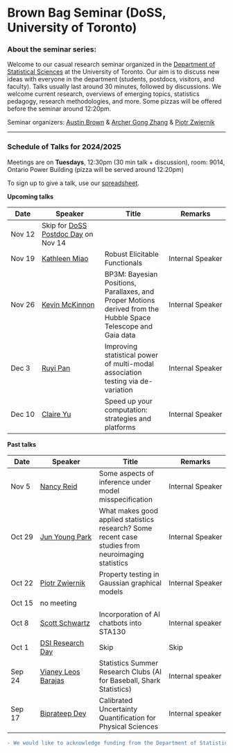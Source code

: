 # Brown Bag Seminar (DoSS, University of Toronto)


### About the seminar series:

Welcome to our casual research seminar organized in the [Department of Statistical Sciences](https://www.statistics.utoronto.ca) at the University of Toronto. Our aim is to discuss new ideas with everyone in the department (students, postdocs, visitors, and faculty). Talks usually last around 30 minutes, followed by discussions. We welcome current research, overviews of emerging topics, statistics pedagogy, research methodologies, and more. Some pizzas will be offered before the seminar around 12:20pm. 

Seminar organizers: [Austin Brown](https://austindavidbrown.github.io) & [Archer Gong Zhang](https://gozhang.github.io) & [Piotr Zwiernik](https://pzwiernik.github.io/) 

***


### Schedule of Talks for 2024/2025

Meetings are on **Tuesdays**, 12:30pm (30 min talk + discussion), room: 9014, Ontario Power Building
(pizza will be served around 12:20pm)

To sign up to give a talk, use our [spreadsheet](https://docs.google.com/spreadsheets/d/1jehHvf0QCG2Udc-gZsMIl6pLYsxyoAYFPcnJWDQhCUY/edit#gid=0).

**Upcoming talks**

| Date | Speaker | Title | Remarks |
|-|-|-|-|
| Nov&#160;12 | Skip for [DoSS Postdoc Day](https://www.statistics.utoronto.ca/events/postdoctoral-fellow-day) on Nov 14| | |
| Nov&#160;19 | [Kathleen&#160;Miao](https://www.kathleenmiao.ca/) | Robust Elicitable Functionals | Internal&#160;Speaker |
| Nov&#160;26 | [Kevin&#160;McKinnon](https://www.astro.utoronto.ca/contact/directory-all-a-z/name/kevin-mckinnon/) | BP3M: Bayesian Positions, Parallaxes, and Proper Motions derived from the Hubble Space Telescope and Gaia data | Internal&#160;Speaker |
| Dec&#160;3 | [Ruyi&#160;Pan](https://www.statistics.utoronto.ca/people/directories/graduate-students/ruyi-pan) | Improving statistical power of multi-modal association testing via de-variation | Internal&#160;Speaker |
| Dec&#160;10 | [Claire&#160;Yu](https://www.statistics.utoronto.ca/people/directories/staff/claire-x-yu) | Speed up your computation: strategies and platforms | Internal&#160;Speaker |




**Past talks**

| Date | Speaker | Title | Remarks |
|-|-|-|-|
| Nov&#160;5 | [Nancy&#160;Reid](https://www.utstat.utoronto.ca/reid/) | Some aspects of inference under model misspecification | Internal&#160;Speaker |
| Oct&#160;29 | [Jun&#160;Young&#160;Park](https://junjypark.github.io) | What makes good applied statistics research? Some recent case studies from neuroimaging statistics  | Internal&#160;Speaker |
| Oct&#160;22 | [Piotr&#160;Zwiernik](https://pzwiernik.github.io) | Property testing in Gaussian graphical models  | Internal&#160;Speaker |
| Oct 15 | no meeting |   |  |
| Oct 8 | [Scott Schwartz](https://www.statistics.utoronto.ca/people/directories/all-faculty/scott-schwartz) |  Incorporation of AI chatbots into STA130 | Internal speaker |
| Oct 1 | [DSI Research Day](https://datasciences.utoronto.ca/research_day_2024/) | Skip | Skip |
| Sep 24 | [Vianey Leos Barajas](https://www.vleosbarajas.com/) | Statistics Summer Research Clubs (AI for Baseball, Shark Statistics) | Internal speaker |
| Sep 17 | [Biprateep Dey](https://biprateep.de/) | Calibrated Uncertainty Quantification for Physical Sciences | Internal speaker |



```diff
- We would like to acknowledge funding from the Department of Statistical Sciences. 
```
